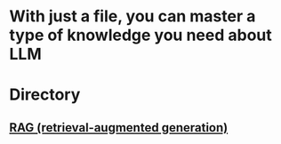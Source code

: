 # With just a file, you can master a type of knowledge you need about LLM

# Directory
## [RAG (retrieval-augmented generation)](https://github.com/TuuSiwei/A-file-A-knowledge/blob/main/RAG.pdf)
